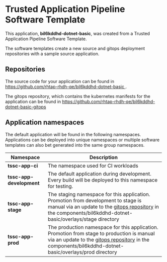 # Trusted Application Pipeline Software Template

This application, **bil6kddhd-dotnet-basic**, was created from a Trusted Application Pipeline Software Template.

The software templates create a new source and gitops deployment repositories with a sample source application. 

## Repositories

The source code for your application can be found in [https://github.com/rhtap-rhdh-qe/bil6kddhd-dotnet-basic ](https://github.com/rhtap-rhdh-qe/bil6kddhd-dotnet-basic ).
 
The gitops repository, which contains the kubernetes manifests for the application can be found in 
[https://github.com/rhtap-rhdh-qe/bil6kddhd-dotnet-basic-gitops ](https://github.com/rhtap-rhdh-qe/bil6kddhd-dotnet-basic-gitops ) 

## Application namespaces 

The default application will be found in the following namespaces. Applications can be deployed into unique namespaces or multiple software templates can also bet generated into the same group namespaces.  

|  Namespace   |  Description   |  
| -------- | -------- |
| **tssc-app-ci** | The namespace used for CI workloads |
| **tssc-app-development** | The default application during development. Every build will be deployed to this namespace for testing. |
| **tssc-app-stage** | The staging namespace for this application. Promotion from development to stage is manual via an update to the [gitops repository](https://github.com/rhtap-rhdh-qe/bil6kddhd-dotnet-basic-gitops ) in the components/bil6kddhd-dotnet-basic/overlays/stage directory |
| **tssc-app-prod** | The production namespace for this application. Promotion from stage to production is manual via an update to the [gitops repository](https://github.com/rhtap-rhdh-qe/bil6kddhd-dotnet-basic-gitops ) in the components/bil6kddhd-dotnet-basic/overlays/prod directory |